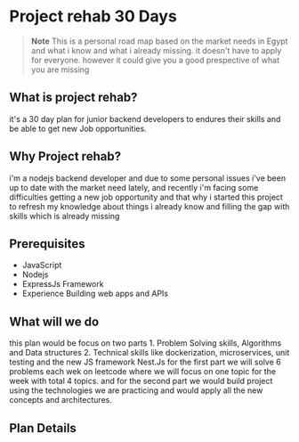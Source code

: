 # Project rehab 30 Days

> **Note**
> This is a personal road map based on the market needs in Egypt and what i know and what i already missing.
it doesn't have to apply for everyone. however it could give you a good prespective of what you are missing

## What is project rehab?

it's a 30 day plan for junior backend developers to endures their skills and be able to get new Job opportunities.

## Why Project rehab?

i'm a nodejs backend developer and due to some personal issues i've been up to date with the market need lately,
and recently i'm facing some difficulties getting a new job opportunity and that why i started this project to refresh
 my knowledge about things i already know and filling the gap with skills which is already missing

## Prerequisites

- JavaScript
- Nodejs
- ExpressJs Framework
- Experience Building web apps and APIs

## What will we do

this plan would be focus on two parts
    1. Problem Solving skills, Algorithms and Data structures
    2. Technical skills like dockerization, microservices, unit testing and the new JS framework Nest.Js
for the first part we will solve 6 problems each wek on leetcode where we will focus on one topic for the week with total 4 topics.
and for the second part we would build project using the technologies we are practicing  and would apply all the new concepts and architectures.

## Plan Details
